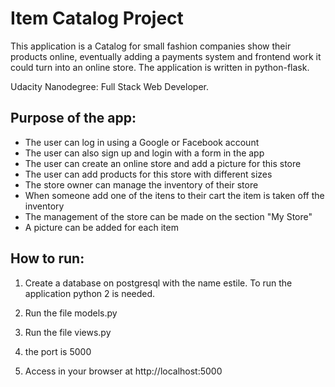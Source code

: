 # Item Catalog Project

This application is a Catalog for small fashion companies show their products online, eventually adding a payments system and frontend work it could turn into an online store. The application is written in python-flask.

Udacity Nanodegree: Full Stack Web Developer.

## Purpose of the app:
- The user can log in using a Google or Facebook account
- The user can also sign up and login with a form in the app
- The user can create an online store and add a picture for this store
- The user can add products for this store with different sizes
- The store owner can manage the inventory of their store
- When someone add one of the itens to their cart the item is taken off the inventory
- The management of the store can be made on the section "My Store"
- A picture can be added for each item

## How to run:

1) Create a database on postgresql with the name estile. To run the application python 2 is needed. 

2) Run the file models.py

3) Run the file views.py

4) the port is 5000

5) Access in your browser at http://localhost:5000